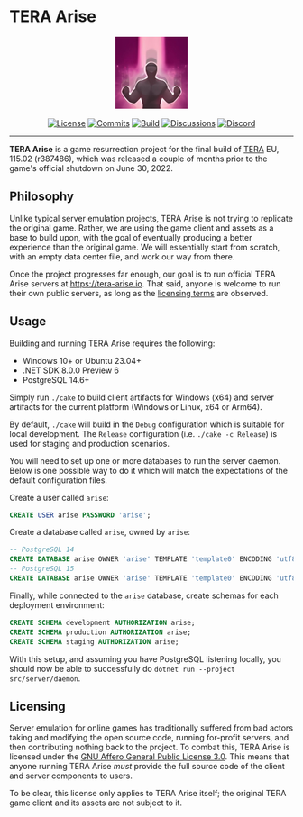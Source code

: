 # TERA Arise

<div align="center">
    <img src="arise.png"
         width="128" />
</div>

<div align="center">

[![License](https://img.shields.io/github/license/tera-arise/arise?color=brown)](LICENSE-AGPL-3.0)
[![Commits](https://img.shields.io/github/commit-activity/m/tera-arise/arise/master?label=commits&color=slateblue)](https://github.com/tera-arise/arise/commits/master)
[![Build](https://img.shields.io/github/actions/workflow/status/tera-arise/arise/build.yml?branch=master)](https://github.com/tera-arise/arise/actions/workflows/build.yml)
[![Discussions](https://img.shields.io/github/discussions/tera-arise/arise?color=teal)](https://github.com/tera-arise/arise/discussions)
[![Discord](https://img.shields.io/discord/1049553965987143750?color=peru&label=discord)](https://discord.gg/BZnmVMGYa9)

</div>

--------------------------------------------------------------------------------

**TERA Arise** is a game resurrection project for the final build of
[TERA](https://en.wikipedia.org/wiki/TERA_(video_game)) EU, 115.02 (r387486),
which was released a couple of months prior to the game's official shutdown on
June 30, 2022.

## Philosophy

Unlike typical server emulation projects, TERA Arise is not trying to replicate
the original game. Rather, we are using the game client and assets as a base to
build upon, with the goal of eventually producing a better experience than the
original game. We will essentially start from scratch, with an empty data center
file, and work our way from there.

Once the project progresses far enough, our goal is to run official TERA Arise
servers at <https://tera-arise.io>. That said, anyone is welcome to run their
own public servers, as long as the [licensing terms](#licensing) are observed.

## Usage

Building and running TERA Arise requires the following:

* Windows 10+ or Ubuntu 23.04+
* .NET SDK 8.0.0 Preview 6
* PostgreSQL 14.6+

Simply run `./cake` to build client artifacts for Windows (x64) and server
artifacts for the current platform (Windows or Linux, x64 or Arm64).

By default, `./cake` will build in the `Debug` configuration which is suitable
for local development. The `Release` configuration (i.e. `./cake -c Release`) is
used for staging and production scenarios.

You will need to set up one or more databases to run the server daemon. Below is
one possible way to do it which will match the expectations of the default
configuration files.

Create a user called `arise`:

```sql
CREATE USER arise PASSWORD 'arise';
```

Create a database called `arise`, owned by `arise`:

```sql
-- PostgreSQL 14
CREATE DATABASE arise OWNER 'arise' TEMPLATE 'template0' ENCODING 'utf8' LOCALE 'C';
-- PostgreSQL 15
CREATE DATABASE arise OWNER 'arise' TEMPLATE 'template0' ENCODING 'utf8' LOCALE 'und-x-icu' ICU_LOCALE 'und' LOCALE_PROVIDER 'icu';
```

Finally, while connected to the `arise` database, create schemas for each
deployment environment:

```sql
CREATE SCHEMA development AUTHORIZATION arise;
CREATE SCHEMA production AUTHORIZATION arise;
CREATE SCHEMA staging AUTHORIZATION arise;
```

With this setup, and assuming you have PostgreSQL listening locally, you should
now be able to successfully do `dotnet run --project src/server/daemon`.

## Licensing

Server emulation for online games has traditionally suffered from bad actors
taking and modifying the open source code, running for-profit servers, and then
contributing nothing back to the project. To combat this, TERA Arise is licensed
under the [GNU Affero General Public License 3.0](LICENSE-AGPL-3.0). This means
that anyone running TERA Arise *must* provide the full source code of the client
and server components to users.

To be clear, this license only applies to TERA Arise itself; the original TERA
game client and its assets are not subject to it.

